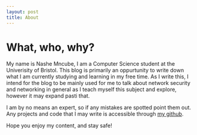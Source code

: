 ```yaml
---
layout: post
title: About
---
```

What, who, why?
==============

My name is Nashe Mncube, I am a Computer Science student at the Univerisity of Bristol. This blog is primarily an oppurtunity to write down what I am currently studying and learning in my free time. As I write this, I intend for the blog to be mainly used for me to talk about network security and networking in general as I teach myself this subject and explore, however it may expand pasti that.

I am by no means an expert, so if any mistakes are spotted point them out. Any projects and code that I may write is accessible through [my github](http://github.com/NasheMncube).

Hope you enjoy my content, and stay safe!
